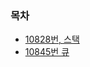 ### 목차

* [10828번, 스택](https://github.com/gerherh/Algorithm/tree/main/%EB%B0%B1%EC%A4%80/%EC%9E%90%EB%A3%8C%EA%B5%AC%EC%A1%B0/%EC%8A%A4%ED%83%9D)
* [10845번 큐]()

